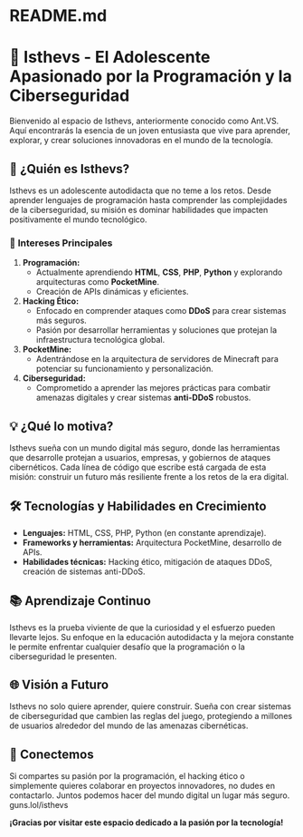 # README.md  

# 👾 **Isthevs - El Adolescente Apasionado por la Programación y la Ciberseguridad**  

Bienvenido al espacio de Isthevs, anteriormente conocido como Ant.VS. Aquí encontrarás la esencia de un joven entusiasta que vive para aprender, explorar, y crear soluciones innovadoras en el mundo de la tecnología.  

## 🚀 **¿Quién es Isthevs?**  
Isthevs es un adolescente autodidacta que no teme a los retos. Desde aprender lenguajes de programación hasta comprender las complejidades de la ciberseguridad, su misión es dominar habilidades que impacten positivamente el mundo tecnológico.  

### 🌟 **Intereses Principales**  
1. **Programación:**  
   - Actualmente aprendiendo **HTML**, **CSS**, **PHP**, **Python** y explorando arquitecturas como **PocketMine**.  
   - Creación de APIs dinámicas y eficientes.  
2. **Hacking Ético:**  
   - Enfocado en comprender ataques como **DDoS** para crear sistemas más seguros.  
   - Pasión por desarrollar herramientas y soluciones que protejan la infraestructura tecnológica global.  
3. **PocketMine:**  
   - Adentrándose en la arquitectura de servidores de Minecraft para potenciar su funcionamiento y personalización.  
4. **Ciberseguridad:**  
   - Comprometido a aprender las mejores prácticas para combatir amenazas digitales y crear sistemas **anti-DDoS** robustos.  

## 💡 **¿Qué lo motiva?**  
Isthevs sueña con un mundo digital más seguro, donde las herramientas que desarrolle protejan a usuarios, empresas, y gobiernos de ataques cibernéticos. Cada línea de código que escribe está cargada de esta misión: construir un futuro más resiliente frente a los retos de la era digital.  

## 🛠️ **Tecnologías y Habilidades en Crecimiento**  
- **Lenguajes:** HTML, CSS, PHP, Python (en constante aprendizaje).  
- **Frameworks y herramientas:** Arquitectura PocketMine, desarrollo de APIs.  
- **Habilidades técnicas:** Hacking ético, mitigación de ataques DDoS, creación de sistemas anti-DDoS.  

## 📚 **Aprendizaje Continuo**  
Isthevs es la prueba viviente de que la curiosidad y el esfuerzo pueden llevarte lejos. Su enfoque en la educación autodidacta y la mejora constante le permite enfrentar cualquier desafío que la programación o la ciberseguridad le presenten.  

## 🌐 **Visión a Futuro**  
Isthevs no solo quiere aprender, quiere construir. Sueña con crear sistemas de ciberseguridad que cambien las reglas del juego, protegiendo a millones de usuarios alrededor del mundo de las amenazas cibernéticas.  

## 🤝 **Conectemos**  
Si compartes su pasión por la programación, el hacking ético o simplemente quieres colaborar en proyectos innovadores, no dudes en contactarlo. Juntos podemos hacer del mundo digital un lugar más seguro.  guns.lol/isthevs


**¡Gracias por visitar este espacio dedicado a la pasión por la tecnología!**  
